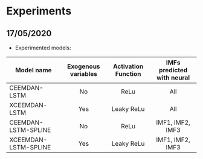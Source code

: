 # Experiments 
## 17/05/2020

- Experimented models:

| Model name    | Exogenous variables | Activation Function | IMFs predicted with neural |
| ------------- |:-------------:|:-----:|:-----:|
| CEEMDAN-LSTM  | No | ReLu | All |
| XCEEMDAN-LSTM | Yes | Leaky ReLu | All |
| CEEMDAN-LSTM-SPLINE | No | ReLu | IMF1, IMF2, IMF3 |
| XCEEMDAN-LSTM-SPLINE | Yes | Leaky ReLu | IMF1, IMF2, IMF3 |